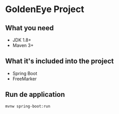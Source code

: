 # GoldenEye Project

## What you need

-   JDK 1.8+
-   Maven 3+

## What it's included into the project

- Spring Boot
- FreeMarker

## Run de application

    mvnw spring-boot:run

